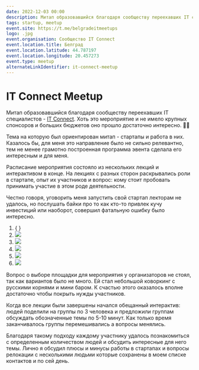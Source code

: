 ```yaml
---
date: 2022-12-03 00:00
description: Митап образовавшийся благодаря сообществу переехавших IT специалистов - [IT Connect](https://t.me/belgradeitmeetups). Хоть это мероприятие и не имело крупных спонсоров и больших бюджетов оно прошло достаточно интересно. 🫱‍🫲
tags: startup, meetup
event.site: https://t.me/belgradeitmeetups
logo: .jpg
event.organisation: Сообщество IT Connect
event.location.title: Белград
event.location.latitude: 44.787197
event.location.longitude: 20.457273
event.type: meetup
alternateLinkIdentifier: it-connect-meetup
---
```

# IT Connect Meetup

Митап образовавшийся благодаря сообществу переехавших IT специалистов - [IT Connect](https://t.me/belgradeitmeetups). Хоть это мероприятие и не имело крупных спонсоров и больших бюджетов оно прошло достаточно интересно. 🫱‍🫲

Тема на которую был ориентирован митап - стартапы и работа в них. Казалось бы, для меня это направление было не сильно релевантно, тем не менее грамотно построенная программа эвента сделала его интересным и для меня.

Расписание мероприятия состояло из нескольких лекций и интерактивом в конце. На лекциях с разных сторон раскрывались роли в стартапе, опыт их участников и вопрос: кому стоит пробовать принимать участие в этом роде деятельности.

Честно говоря, уговорить меня запустить свой стартап лекторам не удалось, но послушать байки про то как кто-то привлек кучу инвестиций или наоборот, совершил фатальную ошибку было интересно.

1. { }
2. ![ ](1.jpg)
3. ![ ](2.jpg)
4. ![ ](3.jpg)
4. ![ ](4.jpg)
4. ![ ](5.jpg)

Вопрос о выборе площадки для мероприятия у организаторов не стоял, так как вариантов было не много. Ей стал небольшой коворкинг с русскими корнями и мини баром. К счастью этого оказалось вполне достаточно чтобы покрыть нужды участников.

Когда все лекции были завершены начался обещанный интерактив: людей поделили на группы по 3 человека и предложили группам обсуждать обозначенные темы по 5-10 минут. Как только время заканчивалось группы перемешивались а вопросы менялись.

Благодаря такому подходу каждому участнику удалось познакомиться с определенным количеством людей и обсудить интересные для него темы. Лично я обсудил плюсы и минусы работы в стартапах и вопросы релокации с несколькими людьми которые сохранены в моем списке контактов и по сей день.
